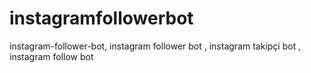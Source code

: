 # instagramfollowerbot
instagram-follower-bot, instagram follower bot , instagram takipçi bot , instagram follow bot

